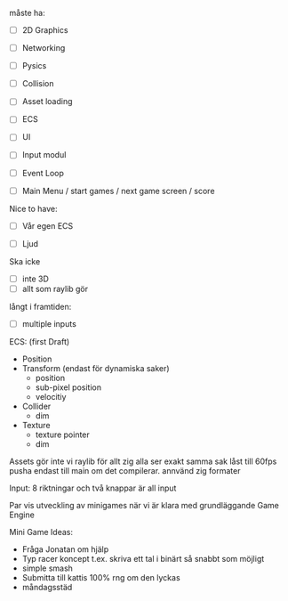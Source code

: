måste ha:
- [ ] 2D Graphics
- [ ] Networking
- [ ] Pysics
- [ ] Collision
- [ ] Asset loading
- [ ] ECS
- [ ] UI
- [ ] Input modul
- [ ] Event Loop
- [ ] Main Menu / start games / next game screen / score


Nice to have:
- [ ] Vår egen ECS
- [ ] Ljud


Ska icke
- [ ] inte 3D
- [ ] allt som raylib gör

långt i framtiden:
- [ ] multiple inputs

ECS: (first Draft)
- Position
- Transform (endast för dynamiska saker)
    - position
    - sub-pixel position
    - velocitiy
- Collider
    - dim
- Texture
    - texture pointer
    - dim



Assets gör inte vi
raylib för allt
zig
alla ser exakt samma sak 
låst till 60fps
pusha endast till main om det compilerar.
annvänd zig formater

Input:
8 riktningar och två knappar är all input

Par vis utveckling av minigames när vi är klara med grundläggande Game Engine 



Mini Game Ideas:
- Fråga Jonatan om hjälp
- Typ racer koncept t.ex. skriva ett tal i binärt så snabbt som möjligt
- simple smash 
- Submitta till kattis 100% rng om den lyckas 
- måndagsstäd
